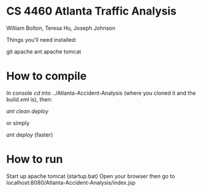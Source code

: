 # CS 4460 Atlanta Traffic Analysis

William Bolton, Teresa Hu, Joseph Johnson

Things you'll need installed:

git
apache ant
apache tomcat

# How to compile

In console *cd* into ../Atlanta-Accident-Analysis (where you cloned it and
 the build.xml is), then:
 
*ant clean deploy*

or simply

*ant deploy* (faster)

# How to run

Start up apache tomcat (startup.bat)
Open your browser then go to localhost:8080/Atlanta-Accident-Analysis/index.jsp
